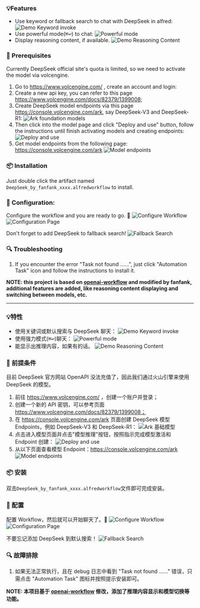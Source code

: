 ### 💡Features
* Use keyword or fallback search to chat with DeepSeek in alfred:
![Demo Keyword invoke](./about/demo_keyword_invoke.gif)
* Use powerful mode(<kbd>⌘</kbd><kbd>↩&#xFE0E;</kbd>) to chat:
![Powerful mode](./about/powerful_mode.png)
* Display reasoning content, if available.
![Demo Reasoning Content](./about/demo_reasoning_content.gif)

### 📝 Prerequisites
Currently DeepSeek official site's quota is limited, so we need to activate the model via volcengine.
1. Go to https://www.volcengine.com/ , create an account and login:
2. Create a new api key, you can refer to this page https://www.volcengine.com/docs/82379/1399008;
3. Create DeepSeek model endpoints via this page https://console.volcengine.com/ark, say DeepSeek-V3 and DeepSeek-R1:
![Ark foundation models](./about/ark_foundation_models.png)
4. Then click into the model page and click "Deploy and use" button, follow the instructions until finish activating models and creating endpoints:
![Deploy and use](./about/model_deploy_and_use.png)
5. Get model endpoints from the following page: https://console.volcengine.com/ark
![Model endpoints](./about/model_endpoints_page.png)

### 📦 Installation
Just double click the artifact named `DeepSeek_by_fanfank_xxxx.alfredworkflow` to install.  

### 🔧 Configuration:  
Configure the workflow and you are ready to go. 🚀 
![Configure Workflow](./about/configure_workflow.png)
![Configuration Page](./about/configuration_page.png)
  
Don't forget to add DeepSeek to fallback search!
![Fallback Search](./about/fallback_search.png)

### 🔍 Troubleshooting
1. If you encounter the error "Task not found ......", just click "Automation Task" icon and follow the instructions to install it.

__NOTE: this project is based on [openai-workflow](https://github.com/alfredapp/openai-workflow) and modified by fanfank, additional features are added, like reasoning content displaying and switching between models, etc.__ 

---

### 💡特性
* 使用关键词或默认搜索与 DeepSeek 聊天：
![Demo Keyword invoke](./about/demo_keyword_invoke_chn.gif)
* 使用强力模式(<kbd>⌘</kbd><kbd>↩&#xFE0E;</kbd>)聊天：
![Powerful mode](./about/powerful_mode_chn.png)
* 能显示出推理内容，如果有的话。
![Demo Reasoning Content](./about/demo_reasoning_content.gif)

### 📝 前提条件
目前 DeepSeek 官方网站 OpenAPI 没法充值了，因此我们通过火山引擎来使用 DeepSeek 的模型。
1. 前往 https://www.volcengine.com/ ，创建一个账户并登录；
2. 创建一个新的 API 密钥，可以参考页面 https://www.volcengine.com/docs/82379/1399008；
3. 在 https://console.volcengine.com/ark 页面创建 DeepSeek 模型 Endpoints，例如 DeepSeek-V3 和 DeepSeek-R1：
![Ark 基础模型](./about/ark_foundation_models.png)
4. 点击进入模型页面并点击"模型推理"按钮，按照指示完成模型激活和 Endpoint 创建：
![Deploy and use](./about/model_deploy_and_use.png)
5. 从以下页面查看模型 Endpoint：https://console.volcengine.com/ark
![Model endpoints](./about/model_endpoints_page.png)

### 📦 安装
双击`DeepSeek_by_fanfank_xxxx.alfredworkflow`文件即可完成安装。

### 🔧 配置
配置 Workflow，然后就可以开始聊天了。🚀 
![Configure Workflow](./about/configure_workflow.png)
![Configuration Page](./about/configuration_page.png)

不要忘记添加 DeepSeek 到默认搜索！
![Fallback Search](./about/fallback_search.png)

### 🔍 故障排除
1. 如果无法正常执行，且在 debug 日志中看到 "Task not found ......" 错误，只需点击 "Automation Task" 图标并按照提示安装即可。

__NOTE: 本项目基于 [openai-workflow](https://github.com/alfredapp/openai-workflow) 修改，添加了推理内容显示和模型切换等功能。__ 